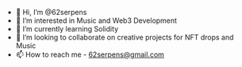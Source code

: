 - 👋 Hi, I’m @62serpens
- 👀 I’m interested in Music and Web3 Development
- 🌱 I’m currently learning Solidity
- 💞️ I’m looking to collaborate on creative projects for NFT drops and Music
- 📫 How to reach me - 62serpens@gmail.com

<!---
62serpens/62serpens is a ✨ special ✨ repository because its `README.md` (this file) appears on your GitHub profile.
You can click the Preview link to take a look at your changes.
--->
